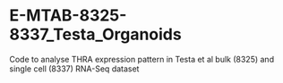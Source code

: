 # E-MTAB-8325-8337_Testa_Organoids
 Code to analyse THRA expression pattern in Testa et al bulk (8325) and single cell (8337) RNA-Seq dataset
